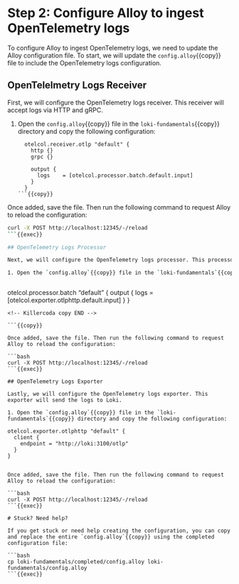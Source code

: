 # Step 2: Configure Alloy to ingest OpenTelemetry logs

To configure Alloy to ingest OpenTelemetry logs, we need to update the Alloy configuration file. To start, we will update the `config.alloy`{{copy}} file to include the OpenTelemetry logs configuration.

## OpenTelelmetry Logs Receiver

First, we will configure the OpenTelemetry logs receiver. This receiver will accept logs via HTTP and gRPC.

1. Open the `config.alloy`{{copy}} file in the `loki-fundamentals`{{copy}} directory and copy the following configuration:

   ```alloy
     otelcol.receiver.otlp "default" {
       http {}
       grpc {}

       output {
         logs    = [otelcol.processor.batch.default.input]
       }
     }
   ```{{copy}}

Once added, save the file. Then run the following command to request Alloy to reload the configuration:

```bash
curl -X POST http://localhost:12345/-/reload
```{{exec}}

## OpenTelemetry Logs Processor

Next, we will configure the OpenTelemetry logs processor. This processor will batch the logs before sending them to the logs exporter.

1. Open the `config.alloy`{{copy}} file in the `loki-fundamentals`{{copy}} directory and copy the following configuration:
   ```
   ```alloy
   ```

   otelcol.processor.batch “default” {
   output {
   logs = [otelcol.exporter.otlphttp.default.input]
   }
   }
   ```
   <!-- Killercoda copy END -->

   ```{{copy}}

Once added, save the file. Then run the following command to request Alloy to reload the configuration:

```bash
curl -X POST http://localhost:12345/-/reload
```{{exec}}

## OpenTelemetry Logs Exporter

Lastly, we will configure the OpenTelemetry logs exporter. This exporter will send the logs to Loki.

1. Open the `config.alloy`{{copy}} file in the `loki-fundamentals`{{copy}} directory and copy the following configuration:
   ```
   ```alloy
   otelcol.exporter.otlphttp "default" {
     client {
       endpoint = "http://loki:3100/otlp"
     }
   }
   ```
   ```

Once added, save the file. Then run the following command to request Alloy to reload the configuration:

```bash
curl -X POST http://localhost:12345/-/reload
```{{exec}}

# Stuck? Need help?

If you get stuck or need help creating the configuration, you can copy and replace the entire `config.alloy`{{copy}} using the completed configuration file:

```bash
cp loki-fundamentals/completed/config.alloy loki-fundamentals/config.alloy
```{{exec}}

